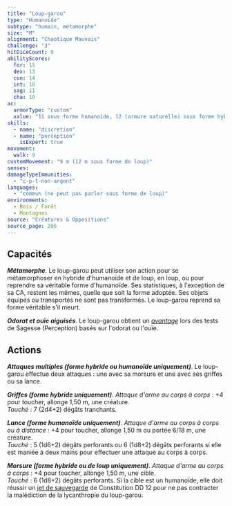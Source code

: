 ```yaml
---
title: "Loup-garou"
type: "Humanoïde"
subtype: "humain, métamorphe"
size: "M"
alignment: "Chaotique Mauvais"
challenge: "3"
hitDiceCount: 9
abilityScores:
  for: 15
  dex: 13
  con: 14
  int: 10
  sag: 11
  cha: 10
ac:
  armorType: "custom"
  value: "11 sous forme humanoïde, 12 (armure naturelle) sous forme hybride ou de loup"
skills:
  - name: "discretion"
  - name: "perception"
    isExpert: true
movement:
  walk: 9
customMovement: "9 m (12 m sous forme de loup)"
senses:
damageTypeImmunities:
  - "c-p-t-non-argent"
languages:
  - "commun (ne peut pas parler sous forme de loup)"
environments:
  - Bois / Forêt
  - Montagnes
source: "Créatures & Oppositions"
source_page: 206
---
```

## Capacités
_**Métamorphe**_. Le loup-garou peut utiliser son action pour se métamorphoser en hybride d'humanoïde et de loup, en loup, ou pour reprendre sa véritable forme d'humanoïde. Ses statistiques, à l'exception de sa CA, restent les mêmes, quelle que soit la forme adoptée. Ses objets équipés ou transportés ne sont pas transformés. Le loup-garou reprend sa forme véritable s'il meurt.

_**Odorat et ouïe aiguisés**_. Le loup-garou obtient un [_avantage_](/utiliser-les-caracteristiques/#avantage-et-desavantage) lors des tests de Sagesse (Perception) basés sur l'odorat ou l'ouïe.

## Actions
_**Attaques multiples (forme hybride ou humanoïde uniquement)**_. Le loup-garou effectue deux attaques : une avec sa morsure et une avec ses griffes ou sa lance.

_**Griffes (forme hybride uniquement)**_. _Attaque d'arme au corps à corps_ : +4 pour toucher, allonge 1,50 m, une créature.  
_Touché_ : 7 (2d4+2) dégâts tranchants.

_**Lance (forme humanoïde uniquement)**_. _Attaque d'arme au corps à corps ou à distance_ : +4 pour toucher, allonge 1,50 m ou portée 6/18 m, une créature.  
_Touché_ : 5 (1d6+2) dégâts perforants ou 6 (1d8+2) dégâts perforants si elle est maniée à deux mains pour effectuer une attaque au corps à corps.

_**Morsure (forme hybride ou de loup uniquement)**_. _Attaque d'arme au corps à corps_ : +4 pour toucher, allonge 1,50 m, une cible.  
_Touché_ : 6 (1d8+2) dégâts perforants. Si la cible est un humanoïde, elle doit réussir un [jet de sauvegarde](/utiliser-les-caracteristiques#jets-de-sauvegarde) de Constitution DD 12 pour ne pas contracter la malédiction de la lycanthropie du loup-garou.
